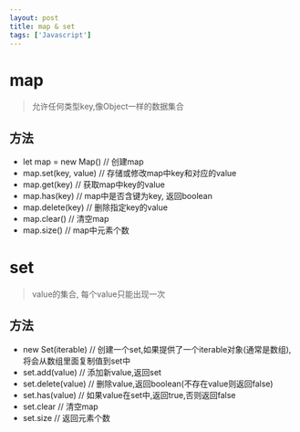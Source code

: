 ```yaml
---
layout: post
title: map & set
tags: ['Javascript']
---
```

# map

> 允许任何类型key,像Object一样的数据集合

## 方法

- let map = new Map()   // 创建map
- map.set(key, value)   // 存储或修改map中key和对应的value
- map.get(key)   // 获取map中key的value
- map.has(key)   // map中是否含键为key, 返回boolean
- map.delete(key)   // 删除指定key的value
- map.clear()   // 清空map
- map.size()   // map中元素个数

# set

> value的集合, 每个value只能出现一次

## 方法

- new Set(iterable)  // 创建一个set,如果提供了一个iterable对象(通常是数组),将会从数组里面复制值到set中
- set.add(value) // 添加新value,返回set
- set.delete(value)  // 删除value,返回boolean(不存在value则返回false)
- set.has(value) // 如果value在set中,返回true,否则返回false
- set.clear  // 清空map
- set.size   // 返回元素个数
